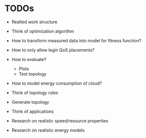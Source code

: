 # TODOs

- Realted work structure
- Think of optimization algorithm
- How to transform measured data into model for fitness function?
- How to only allow legin QoS placements?
- How to evaluate?
    - Plots
    - Test topology
- How to model energy consumption of cloud?

- Think of topology rules
- Generate topology
- Think of applications
- Research on realistic speed/resource properties
- Research on realistic energy models